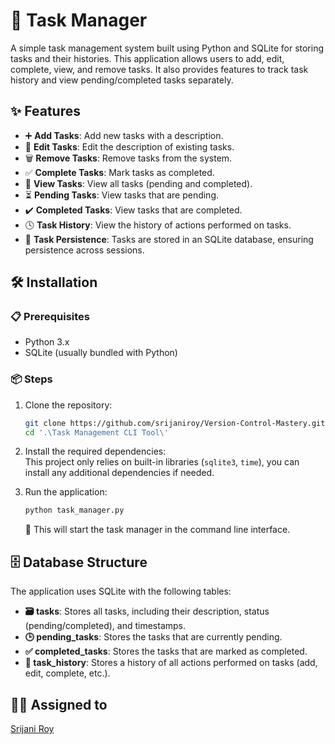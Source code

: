 # 📝 Task Manager

A simple task management system built using Python and SQLite for storing tasks and their histories. This application allows users to add, edit, complete, view, and remove tasks. It also provides features to track task history and view pending/completed tasks separately.

## ✨ Features

- ➕ **Add Tasks**: Add new tasks with a description.
- 📝 **Edit Tasks**: Edit the description of existing tasks.
- 🗑️ **Remove Tasks**: Remove tasks from the system.
- ✅ **Complete Tasks**: Mark tasks as completed.
- 👀 **View Tasks**: View all tasks (pending and completed).
- ⏳ **Pending Tasks**: View tasks that are pending.
- ✔️ **Completed Tasks**: View tasks that are completed.
- 🕓 **Task History**: View the history of actions performed on tasks.
- 💾 **Task Persistence**: Tasks are stored in an SQLite database, ensuring persistence across sessions.

## 🛠️ Installation

### 📋 Prerequisites

- Python 3.x  
- SQLite (usually bundled with Python)

### 📦 Steps

1. Clone the repository:
   ```bash
   git clone https://github.com/srijaniroy/Version-Control-Mastery.git
   cd '.\Task Management CLI Tool\'
   ```

2. Install the required dependencies:  
   This project only relies on built-in libraries (`sqlite3`, `time`), you can install any additional dependencies if needed.

3. Run the application:
   ```bash
   python task_manager.py
   ```

   🚀 This will start the task manager in the command line interface.

## 🗄️ Database Structure

The application uses SQLite with the following tables:

- **🗃️ tasks**: Stores all tasks, including their description, status (pending/completed), and timestamps.
- **🕒 pending_tasks**: Stores the tasks that are currently pending.
- **✅ completed_tasks**: Stores the tasks that are marked as completed.
- **📜 task_history**: Stores a history of all actions performed on tasks (add, edit, complete, etc.).

## 👩‍💻 Assigned to

[Srijani Roy](https://github.com/srijaniroy)
